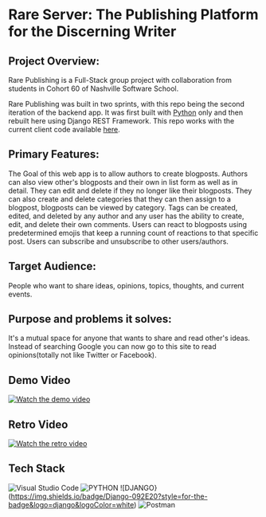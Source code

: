 # Rare Server: The Publishing Platform for the Discerning Writer

## Project Overview:
Rare Publishing is a Full-Stack group project with collaboration from students in Cohort 60 of Nashville Software School.

Rare Publishing was built in two sprints, with this repo being the second iteration of the backend app. It was first built with [Python](https://github.com/nss-day-cohort-60/rare-python-server-tyrannical-tators) only and then rebuilt here using Django REST Framework. This repo works with the current client code available [here](https://github.com/nss-day-cohort-60/rare-client-tenacious-tators).


## Primary Features:
The Goal of this web app is to allow authors to create blogposts.
Authors can also view other's blogposts and their own in list form as well as in detail.
They can edit and delete if they no longer like their blogposts.
They can also create and delete categories that they can then assign to a blogpost, blogposts can be viewed by category.
Tags can be created, edited, and deleted by any author and any user has the ability to create, edit, and delete their own comments.
Users can react to blogposts using predetermined emojis that keep a running count of reactions to that specific post.
Users can subscribe and unsubscribe to other users/authors.


## Target Audience:
People who want to share ideas, opinions, topics, thoughts, and current events.


## Purpose and problems it solves:
It's a mutual space for anyone that wants to share and read other's ideas.
Instead of searching Google you can now go to this site to read opinions(totally not like Twitter or Facebook).

## Demo Video
[![Watch the demo video](https://res.cloudinary.com/dry2hcdx9/image/upload/v1677792867/Screen_Shot_2023-03-02_at_3.30.58_PM_s4i04j.png)](https://drive.google.com/file/d/1j4MhPk-8XAOcEW-BVWEF81ohGrAFal73/view?usp=share_link)


## Retro Video
[![Watch the retro video](https://res.cloudinary.com/dry2hcdx9/image/upload/v1677793150/Screen_Shot_2023-03-02_at_3.38.55_PM_ghme1w.png)](https://drive.google.com/file/d/1kG1yDDLWngAm51NSc5_jmHO6EdU72DBR/view)


## Tech Stack

![Visual Studio Code](https://img.shields.io/badge/Visual%20Studio%20Code-0078d7.svg?style=for-the-badge&logo=visual-studio-code&logoColor=white)
![PYTHON](https://img.shields.io/badge/python-3670A0?style=for-the-badge&logo=python&logoColor=ffdd54)
![DJANGO}(https://img.shields.io/badge/Django-092E20?style=for-the-badge&logo=django&logoColor=white)
![Postman](https://img.shields.io/badge/Postman-FF6C37?style=for-the-badge&logo=Postman&logoColor=white)

